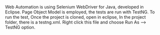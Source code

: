 Web Automation is using Selenium WebDriver for Java, developed in Eclipse. 
Page Object Model is employed, the tests are run with TestNG.
To run the test,
Once the project is cloned, open in eclipse, In the project folder, there is a testng.xml. Right click this file and choose Run As --> TestNG option.
